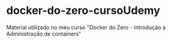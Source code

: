 # docker-do-zero-cursoUdemy
Material utilizado no meu curso "Docker do Zero - Introdução a Administração de containers"
